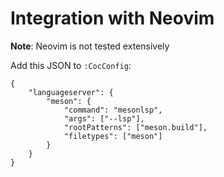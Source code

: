 # Integration with Neovim
**Note**: Neovim is not tested extensively

Add this JSON to `:CocConfig`:
```
{
    "languageserver": {
        "meson": {
            "command": "mesonlsp",
            "args": ["--lsp"],
            "rootPatterns": ["meson.build"],
            "filetypes": ["meson"]
        }
    }
}
```
